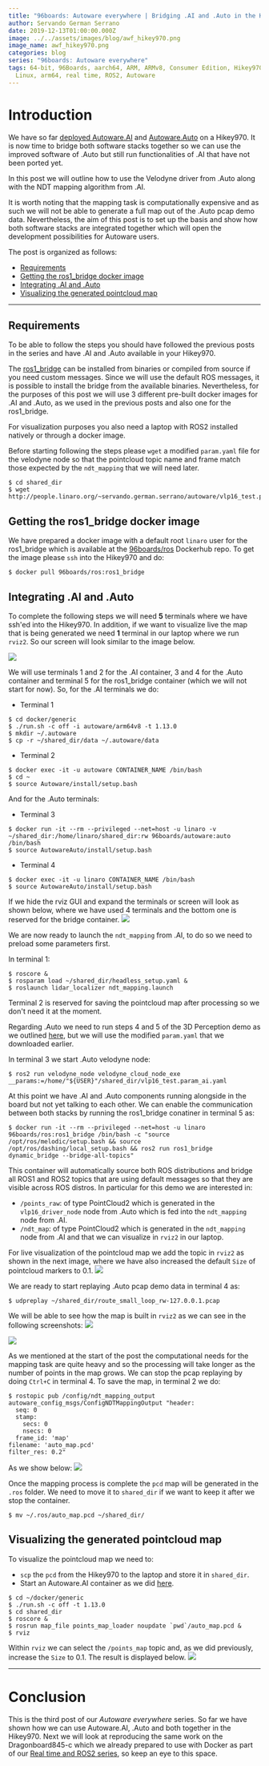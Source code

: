 ```yaml
---
title: "96boards: Autoware everywhere | Bridging .AI and .Auto in the Hikey970"
author: Servando German Serrano
date: 2019-12-13T01:00:00.000Z
image: ../../assets/images/blog/awf_hikey970.png
image_name: awf_hikey970.png
categories: blog
series: "96boards: Autoware everywhere"
tags: 64-bit, 96Boards, aarch64, ARM, ARMv8, Consumer Edition, Hikey970, Linaro,
  Linux, arm64, real time, ROS2, Autoware
---
```


# Introduction

We have so far [deployed Autoware.AI](https://www.96boards.org/blog/autoware.ai_hikey970/) and [Autoware.Auto](https://www.96boards.org/blog/autoware.auto_hikey970/) on a Hikey970. It is now time to bridge both software stacks together so we can use the improved software of .Auto but still run functionalities of .AI that have not been ported yet.

In this post we will outline how to use the Velodyne driver from .Auto along with the NDT mapping algorithm from .AI.

It is worth noting that the mapping task is computationally expensive and as such we will not be able to generate a full map out of the .Auto pcap demo data. Nevertheless, the aim of this post is to set up the basis and show how both software stacks are integrated together which will open the development possibilities for Autoware users.

The post is organized as follows:
- [Requirements](#requirements)
- [Getting the ros1_bridge docker image](#getting-the-ros1_bridge-docker-image)
- [Integrating .AI and .Auto](#integrating-ai-and-auto)
- [Visualizing the generated pointcloud map](#visualizing-the-generated-pointcloud-map)

***

## Requirements
To be able to follow the steps you should have followed the previous posts in the series and have .AI and .Auto available in your Hikey970.

The [ros1_bridge](https://github.com/ros2/ros1_bridge/blob/master/README.md) can be installed from binaries or compiled from source if you need custom messages. Since we will use the default ROS messages, it is possible to install the bridge from the available binaries. Nevertheless, for the purposes of this post we will use 3 different pre-built docker images for .AI and .Auto, as we used in the previous posts and also one for the ros1_bridge.

For visualization purposes you also need a laptop with ROS2 installed natively or through a docker image.

Before starting following the steps please `wget` a modified `param.yaml` file for the velodyne node so that the pointcloud topic name and frame match those expected by the `ndt_mapping` that we will need later.
```
$ cd shared_dir
$ wget http://people.linaro.org/~servando.german.serrano/autoware/vlp16_test.param_ai.yaml
```

## Getting the ros1_bridge docker image

We have prepared a docker image with a default root `linaro` user for the ros1_bridge which is available at the [96boards/ros](https://hub.docker.com/repository/docker/96boards/ros) Dockerhub repo. To get the image please `ssh` into the Hikey970 and do:
```
$ docker pull 96boards/ros:ros1_bridge
```

## Integrating .AI and .Auto

To complete the following steps we will need **5** terminals where we have ssh'ed into the Hikey970. In addition, if we want to visualize live the map that is being generated we need **1** terminal in our laptop where we run `rviz2`. So our screen will look similar to the image below.

![](/assets/images/blog/autoware_bridge_hikey970_0.png)

We will use terminals 1 and 2 for the .AI container, 3 and 4 for the .Auto container and terminal 5 for the ros1_bridge container (which we will not start for now). So, for the .AI terminals we do:

- Terminal 1
```
$ cd docker/generic
$ ./run.sh -c off -i autoware/arm64v8 -t 1.13.0
$ mkdir ~/.autoware
$ cp -r ~/shared_dir/data ~/.autoware/data
```

- Terminal 2
```
$ docker exec -it -u autoware CONTAINER_NAME /bin/bash
$ cd ~
$ source Autoware/install/setup.bash
```

And for the .Auto terminals:
- Terminal 3
```
$ docker run -it --rm --privileged --net=host -u linaro -v ~/shared_dir:/home/linaro/shared_dir:rw 96boards/autoware:auto /bin/bash
$ source AutowareAuto/install/setup.bash
```

- Terminal 4
```
$ docker exec -it -u linaro CONTAINER_NAME /bin/bash
$ source AutowareAuto/install/setup.bash
```

If we hide the rviz GUI and expand the terminals or screen will look as shown below, where we have used 4 terminals and the bottom one is reserved for the bridge container.
![](/assets/images/blog/autoware_bridge_hikey970_1.png)

We are now ready to launch the `ndt_mapping` from .AI, to do so we need to preload some parameters first.

In terminal 1:
```
$ roscore &
$ rosparam load ~/shared_dir/headless_setup.yaml &
$ roslaunch lidar_localizer ndt_mapping.launch
```

Terminal 2 is reserved for saving the pointcloud map after processing so we don't need it at the moment.

Regarding .Auto we need to run steps 4 and 5 of the 3D Perception demo as we outlined [here](https://www.96boards.org/blog/autoware.auto_hikey970/#running-the-3d-perception-stack-demo), but we will use the modified `param.yaml` that we downloaded earlier.

In terminal 3 we start .Auto velodyne node:
```
$ ros2 run velodyne_node velodyne_cloud_node_exe __params:=/home/"${USER}"/shared_dir/vlp16_test.param_ai.yaml
```
At this point we have .AI and .Auto components running alongside in the board but not yet talking to each other. We can enable the communication between both stacks by running the ros1_bridge conatiner in terminal 5 as:
```
$ docker run -it --rm --privileged --net=host -u linaro 96boards/ros:ros1_bridge /bin/bash -c "source /opt/ros/melodic/setup.bash && source /opt/ros/dashing/local_setup.bash && ros2 run ros1_bridge dynamic_bridge --bridge-all-topics"
```
This container will automatically source both ROS distributions and bridge all ROS1 and ROS2 topics that are using default messages so that they are visible across ROS distros. In particular for this demo we are interested in:
- `/points_raw`: of type PointCloud2 which is generated in the `vlp16_driver_node` node from .Auto which is fed into the `ndt_mapping` node from .AI.
- `/ndt_map`: of type PointCloud2 which is generated in the `ndt_mapping` node from .AI and that we can visualize in `rviz2` in our laptop.

For live visualization of the pointcloud map we add the topic in `rviz2` as shown in the next image, where we have also increased the default `Size` of pointcloud markers to 0.1.
![](/assets/images/blog/autoware_bridge_hikey970_2.png)

We are ready to start replaying .Auto pcap demo data in terminal 4 as:
```
$ udpreplay ~/shared_dir/route_small_loop_rw-127.0.0.1.pcap
```

We will be able to see how the map is built in `rviz2` as we can see in the following screenshots:
![](/assets/images/blog/autoware_bridge_hikey970_3.png)

![](/assets/images/blog/autoware_bridge_hikey970_4.png)

As we mentioned at the start of the post the computational needs for the mapping task are quite heavy and so the processing will take longer as the number of points in the map grows. We can stop the pcap replaying by doing `Ctrl+C` in terminal 4. To save the map, in terminal 2 we do:
```
$ rostopic pub /config/ndt_mapping_output autoware_config_msgs/ConfigNDTMappingOutput "header:
  seq: 0
  stamp:
    secs: 0
    nsecs: 0
  frame_id: 'map'
filename: 'auto_map.pcd'
filter_res: 0.2"
```
As we show below:
![](/assets/images/blog/autoware_bridge_hikey970_5.png)

Once the mapping process is complete the `pcd` map will be generated in the `.ros` folder. We need to move it to `shared_dir` if we want to keep it after we stop the container.
```
$ mv ~/.ros/auto_map.pcd ~/shared_dir/
```

## Visualizing the generated pointcloud map
To visualize the pointcloud map we need to:
- `scp` the `pcd` from the Hikey970 to the laptop and store it in `shared_dir`.
- Start an Autoware.AI container as we did [here](https://www.96boards.org/blog/autoware.ai_hikey970/#in-laptop).
```
$ cd ~/docker/generic
$ ./run.sh -c off -t 1.13.0
$ cd shared_dir
$ roscore &
$ rosrun map_file points_map_loader noupdate `pwd`/auto_map.pcd &
$ rviz
```
Within `rviz` we can select the `/points_map` topic and, as we did previously, increase the `Size` to 0.1. The result is displayed below.
![](/assets/images/blog/autoware_bridge_hikey970_6.png)

***

# Conclusion

This is the third post of our _Autoware everywhere_ series. So far we have shown how we can use Autoware.AI, .Auto and both together in the Hikey970. Next we will look at reproducing the same work on the Dragonboard845-c which we already prepared to use with Docker as part of our [Real time and ROS2 series](https://www.96boards.org/blog/db845-rt/), so keep an eye to this space.
